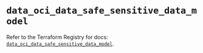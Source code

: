 # `data_oci_data_safe_sensitive_data_model`

Refer to the Terraform Registry for docs: [`data_oci_data_safe_sensitive_data_model`](https://registry.terraform.io/providers/hashicorp/oci/7.19.0/docs/data-sources/data_safe_sensitive_data_model).
